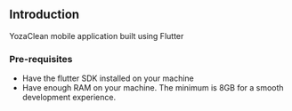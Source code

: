 ## Introduction

YozaClean mobile application built using Flutter

### Pre-requisites

- Have the flutter SDK installed on your machine
- Have enough RAM on your machine. The minimum is 8GB for a smooth development experience.
